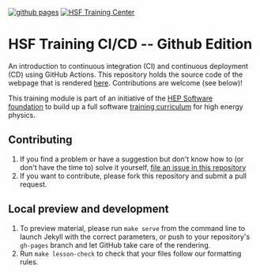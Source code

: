 [![github pages](https://github.com/hsf-training/hsf-training-cicd-github/actions/workflows/website.yml/badge.svg)](https://github.com/hsf-training/hsf-training-cicd-github/actions/workflows/website.yml)
[![HSF Training Center](https://img.shields.io/badge/HSF%20Training%20Center-browse-ff69b4)](https://hepsoftwarefoundation.org/training/curriculum.html)

HSF Training CI/CD -- Github Edition
====================================

An introduction to continuous integration (CI) and continuous deployment (CD) using GitHub Actions. This repository holds the source code of the webpage that is rendered [here](https://hsf-training.github.io/hsf-training-cicd-github/). Contributions are welcome (see below)!

This training module is part of an initiative of the [HEP Software foundation](https://hepsoftwarefoundation.org/) to build up a full software [training curriculum](https://hepsoftwarefoundation.org/training/curriculum) for high energy physics.

## Contributing

1. If you find a problem or have a suggestion but don't know how to (or don't have the time to) solve it yourself, [file an issue in this repository](https://github.com/hsf-training/hsf-training-cicd-github/issues)
2. If you want to contribute, please fork this repository and submit a pull request.

## Local preview and development

1.  To preview material,
    please run `make serve` from the command line
    to launch Jekyll with the correct parameters,
    or push to your repository's `gh-pages` branch
    and let GitHub take care of the rendering.
2.  Run `make lesson-check` to check that your files follow our formatting rules.
